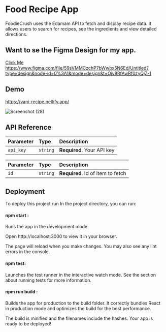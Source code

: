 
# Food Recipe App

FoodieCrush uses the Edamam API to fetch and display recipe data. It allows users to search for recipes, see the ingredients and view detailed directions.

## Want to se the Figma Design for my app. 
[Click Me](https://www.figma.com/file/59sVMMCzchP7bWwbx5N6Ed/Untitled?type=design&node-id=0%3A1&mode=design&t=Ojv8RfAwRf0zyQjZ-1)
https://www.figma.com/file/59sVMMCzchP7bWwbx5N6Ed/Untitled?type=design&node-id=0%3A1&mode=design&t=Ojv8RfAwRf0zyQjZ-1

## Demo
https://vani-recipe.netlify.app/


![Screenshot (28)](https://github.com/vanisaxena/Food-Recipe-Finder/assets/71544568/2dcdcd69-a8c7-47c4-96b8-875644baae2e)

## API Reference


| Parameter | Type     | Description                |
| :-------- | :------- | :------------------------- |
| `api_key` | `string` | **Required**. Your API key |


| Parameter | Type     | Description                       |
| :-------- | :------- | :-------------------------------- |
| `id`      | `string` | **Required**. Id of item to fetch |



## Deployment

To deploy this project run
In the project directory, you can run:

 #### npm start :
Runs the app in the development mode.

Open http://localhost:3000 to view it in your browser.

The page will reload when you make changes.
You may also see any lint errors in the console.

#### npm test:
Launches the test runner in the interactive watch mode.
See the section about running tests for more information.

#### npm run build :
Builds the app for production to the build folder.
It correctly bundles React in production mode and optimizes the build for the best performance.

The build is minified and the filenames include the hashes.
Your app is ready to be deployed!

